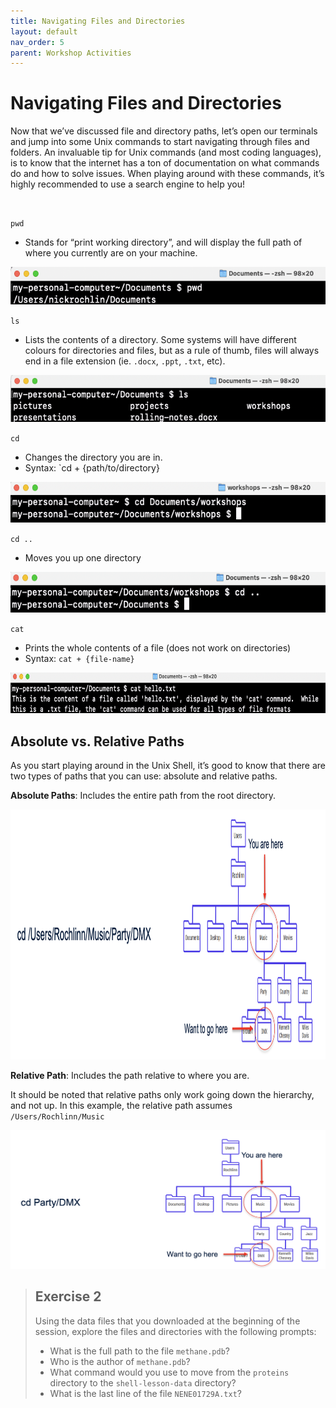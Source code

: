 ```yaml
---
title: Navigating Files and Directories
layout: default
nav_order: 5
parent: Workshop Activities
---
```


# Navigating Files and Directories

Now that we’ve discussed file and directory paths, let’s open our terminals and jump into some
Unix commands to start navigating through files and folders. An
invaluable tip for Unix commands (and most coding languages), is to know
that the internet has a ton of documentation on what commands do and how
to solve issues. When playing around with these commands, it’s highly
recommended to use a search engine to help you!

<br>

`pwd`

-   Stands for “print working directory”, and will display the full path
    of where you currently are on your machine.

<img src="images/pwd.png" height="60" />

<br>

`ls`

-   Lists the contents of a directory.  Some systems will have different colours for directories and files, but as a rule of thumb, files will always end in a file extension (ie. `.docx`, `.ppt`, `.txt`, etc).

<img src="images/ls.png" height="75" />

<br>

`cd`

-   Changes the directory you are in.
-   Syntax: \`cd + {path/to/directory}

<img src="images/cd.png" height="65" />

<br>

`cd ..`

-   Moves you up one directory

<img src="images/cd2.png" height="65" />

<br>

`cat`

-   Prints the whole contents of a file (does not work on directories)
-   Syntax: `cat + {file-name}`

<img src="images/cat.png" height="65" />

<br>

## Absolute vs. Relative Paths

As you start playing around in the Unix Shell, it’s good to know that
there are two types of paths that you can use: absolute and relative
paths.

**Absolute Paths**: Includes the entire path from the root directory.

<img src="images/absolute-path.png" height="400" /> <br>

**Relative Path**: Includes the path relative to where you are.

It should be noted that relative paths only work going down the
hierarchy, and not up. In this example, the relative path assumes
`/Users/Rochlinn/Music`

![](images/relative-path.png)

> ## **Exercise 2**
>
> Using the data files that you downloaded at the beginning of the
> session, explore the files and directories with the following prompts:
>
> *  What is the full path to the file `methane.pdb`?
> *  Who is the author of `methane.pdb`?
> *  What command would you use to move from the `proteins` directory
>     to the `shell-lesson-data` directory?
> *  What is the last line of the file `NENE01729A.txt`?
